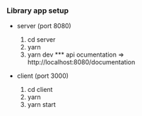 ### Library app setup

- server (port 8080)

  1. cd server
  2. yarn
  3. yarn dev
     \*\*\* api ocumentation => http://localhost:8080/documentation

- client (port 3000)
  1. cd client
  2. yarn
  3. yarn start
